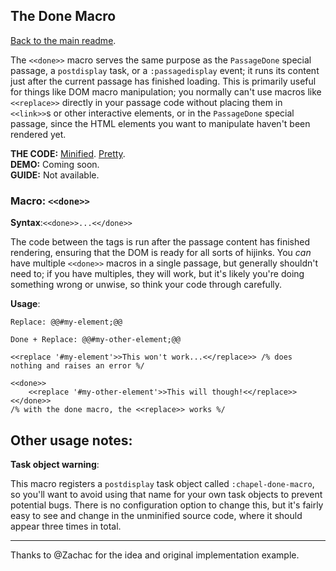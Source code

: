 ## The Done Macro

[Back to the main readme](https://github.com/ChapelR/custom-macros-for-sugarcube-2/blob/master/readme.md).

The `<<done>>` macro serves the same purpose as the `PassageDone` special passage, a `postdisplay` task, or a `:passagedisplay` event; it runs its content just after the current passage has finished loading.  This is primarily useful for things like DOM macro manipulation; you normally can't use macros like `<<replace>>` directly in your passage code without placing them in `<<link>>`s or other interactive elements, or in the `PassageDone` special passage, since the HTML elements you want to manipulate haven't been rendered yet.

**THE CODE:** [Minified](https://github.com/ChapelR/custom-macros-for-sugarcube-2/blob/master/scripts/minified/done.min.js). [Pretty](https://github.com/ChapelR/custom-macros-for-sugarcube-2/blob/master/scripts/done.js).  
**DEMO:** Coming soon.  
**GUIDE:** Not available.

### Macro: `<<done>>`

**Syntax**:`<<done>>...<</done>>`

The code between the tags is run after the passage content has finished rendering, ensuring that the DOM is ready for all sorts of hijinks.  You *can* have multiple `<<done>>` macros in a single passage, but generally shouldn't need to; if you have multiples, they will work, but it's likely you're doing something wrong or unwise, so think your code through carefully.

**Usage**:
```
Replace: @@#my-element;@@

Done + Replace: @@#my-other-element;@@

<<replace '#my-element'>>This won't work...<</replace>> /% does nothing and raises an error %/

<<done>>
	<<replace '#my-other-element'>>This will though!<</replace>>
<</done>>
/% with the done macro, the <<replace>> works %/
```

## Other usage notes:

**Task object warning**:

This macro registers a `postdisplay` task object called `:chapel-done-macro`, so you'll want to avoid using that name for your own task objects to prevent potential bugs.  There is no configuration option to change this, but it's fairly easy to see and change in the unminified source code, where it should appear three times in total.

-----

Thanks to @Zachac for the idea and original implementation example.